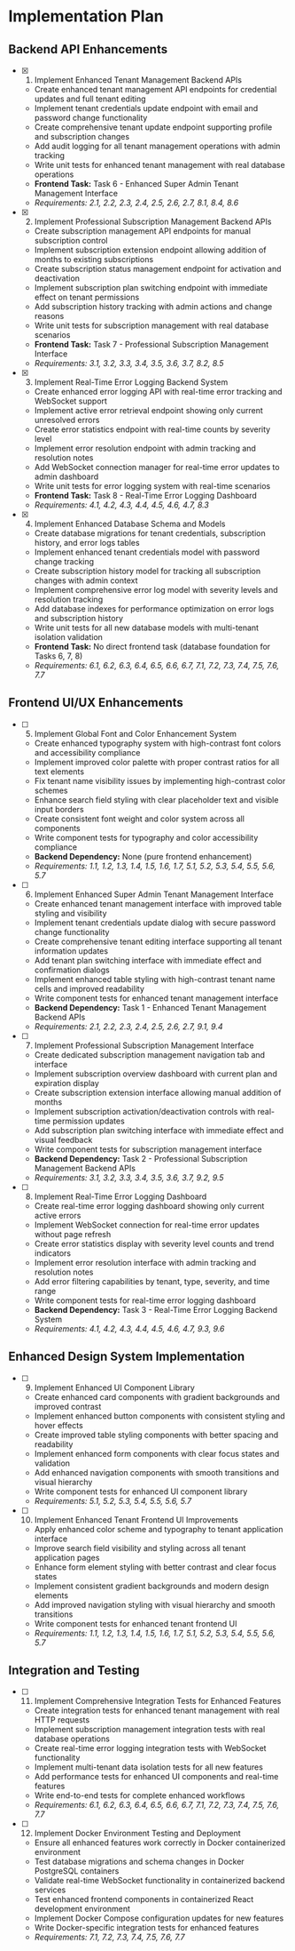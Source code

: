 # Implementation Plan

## Backend API Enhancements

- [x] 1. Implement Enhanced Tenant Management Backend APIs






  - Create enhanced tenant management API endpoints for credential updates and full tenant editing
  - Implement tenant credentials update endpoint with email and password change functionality
  - Create comprehensive tenant update endpoint supporting profile and subscription changes
  - Add audit logging for all tenant management operations with admin tracking
  - Write unit tests for enhanced tenant management with real database operations
  - **Frontend Task:** Task 6 - Enhanced Super Admin Tenant Management Interface
  - _Requirements: 2.1, 2.2, 2.3, 2.4, 2.5, 2.6, 2.7, 8.1, 8.4, 8.6_

- [x] 2. Implement Professional Subscription Management Backend APIs






  - Create subscription management API endpoints for manual subscription control
  - Implement subscription extension endpoint allowing addition of months to existing subscriptions
  - Create subscription status management endpoint for activation and deactivation
  - Implement subscription plan switching endpoint with immediate effect on tenant permissions
  - Add subscription history tracking with admin actions and change reasons
  - Write unit tests for subscription management with real database scenarios
  - **Frontend Task:** Task 7 - Professional Subscription Management Interface
  - _Requirements: 3.1, 3.2, 3.3, 3.4, 3.5, 3.6, 3.7, 8.2, 8.5_

- [x] 3. Implement Real-Time Error Logging Backend System






  - Create enhanced error logging API with real-time error tracking and WebSocket support
  - Implement active error retrieval endpoint showing only current unresolved errors
  - Create error statistics endpoint with real-time counts by severity level
  - Implement error resolution endpoint with admin tracking and resolution notes
  - Add WebSocket connection manager for real-time error updates to admin dashboard
  - Write unit tests for error logging system with real-time scenarios
  - **Frontend Task:** Task 8 - Real-Time Error Logging Dashboard
  - _Requirements: 4.1, 4.2, 4.3, 4.4, 4.5, 4.6, 4.7, 8.3_

- [x] 4. Implement Enhanced Database Schema and Models





  - Create database migrations for tenant credentials, subscription history, and error logs tables
  - Implement enhanced tenant credentials model with password change tracking
  - Create subscription history model for tracking all subscription changes with admin context
  - Implement comprehensive error log model with severity levels and resolution tracking
  - Add database indexes for performance optimization on error logs and subscription history
  - Write unit tests for all new database models with multi-tenant isolation validation
  - **Frontend Task:** No direct frontend task (database foundation for Tasks 6, 7, 8)
  - _Requirements: 6.1, 6.2, 6.3, 6.4, 6.5, 6.6, 6.7, 7.1, 7.2, 7.3, 7.4, 7.5, 7.6, 7.7_

## Frontend UI/UX Enhancements

- [ ] 5. Implement Global Font and Color Enhancement System
  - Create enhanced typography system with high-contrast font colors and accessibility compliance
  - Implement improved color palette with proper contrast ratios for all text elements
  - Fix tenant name visibility issues by implementing high-contrast color schemes
  - Enhance search field styling with clear placeholder text and visible input borders
  - Create consistent font weight and color system across all components
  - Write component tests for typography and color accessibility compliance
  - **Backend Dependency:** None (pure frontend enhancement)
  - _Requirements: 1.1, 1.2, 1.3, 1.4, 1.5, 1.6, 1.7, 5.1, 5.2, 5.3, 5.4, 5.5, 5.6, 5.7_

- [ ] 6. Implement Enhanced Super Admin Tenant Management Interface
  - Create enhanced tenant management interface with improved table styling and visibility
  - Implement tenant credentials update dialog with secure password change functionality
  - Create comprehensive tenant editing interface supporting all tenant information updates
  - Add tenant plan switching interface with immediate effect and confirmation dialogs
  - Implement enhanced table styling with high-contrast tenant name cells and improved readability
  - Write component tests for enhanced tenant management interface
  - **Backend Dependency:** Task 1 - Enhanced Tenant Management Backend APIs
  - _Requirements: 2.1, 2.2, 2.3, 2.4, 2.5, 2.6, 2.7, 9.1, 9.4_

- [ ] 7. Implement Professional Subscription Management Interface
  - Create dedicated subscription management navigation tab and interface
  - Implement subscription overview dashboard with current plan and expiration display
  - Create subscription extension interface allowing manual addition of months
  - Implement subscription activation/deactivation controls with real-time permission updates
  - Add subscription plan switching interface with immediate effect and visual feedback
  - Write component tests for subscription management interface
  - **Backend Dependency:** Task 2 - Professional Subscription Management Backend APIs
  - _Requirements: 3.1, 3.2, 3.3, 3.4, 3.5, 3.6, 3.7, 9.2, 9.5_

- [ ] 8. Implement Real-Time Error Logging Dashboard
  - Create real-time error logging dashboard showing only current active errors
  - Implement WebSocket connection for real-time error updates without page refresh
  - Create error statistics display with severity level counts and trend indicators
  - Implement error resolution interface with admin tracking and resolution notes
  - Add error filtering capabilities by tenant, type, severity, and time range
  - Write component tests for real-time error logging dashboard
  - **Backend Dependency:** Task 3 - Real-Time Error Logging Backend System
  - _Requirements: 4.1, 4.2, 4.3, 4.4, 4.5, 4.6, 4.7, 9.3, 9.6_

## Enhanced Design System Implementation

- [ ] 9. Implement Enhanced UI Component Library
  - Create enhanced card components with gradient backgrounds and improved contrast
  - Implement enhanced button components with consistent styling and hover effects
  - Create improved table styling components with better spacing and readability
  - Implement enhanced form components with clear focus states and validation
  - Add enhanced navigation components with smooth transitions and visual hierarchy
  - Write component tests for enhanced UI component library
  - _Requirements: 5.1, 5.2, 5.3, 5.4, 5.5, 5.6, 5.7_

- [ ] 10. Implement Enhanced Tenant Frontend UI Improvements
  - Apply enhanced color scheme and typography to tenant application interface
  - Improve search field visibility and styling across all tenant application pages
  - Enhance form element styling with better contrast and clear focus states
  - Implement consistent gradient backgrounds and modern design elements
  - Add improved navigation styling with visual hierarchy and smooth transitions
  - Write component tests for enhanced tenant frontend UI
  - _Requirements: 1.1, 1.2, 1.3, 1.4, 1.5, 1.6, 1.7, 5.1, 5.2, 5.3, 5.4, 5.5, 5.6, 5.7_

## Integration and Testing

- [ ] 11. Implement Comprehensive Integration Tests for Enhanced Features
  - Create integration tests for enhanced tenant management with real HTTP requests
  - Implement subscription management integration tests with real database operations
  - Create real-time error logging integration tests with WebSocket functionality
  - Implement multi-tenant data isolation tests for all new features
  - Add performance tests for enhanced UI components and real-time features
  - Write end-to-end tests for complete enhanced workflows
  - _Requirements: 6.1, 6.2, 6.3, 6.4, 6.5, 6.6, 6.7, 7.1, 7.2, 7.3, 7.4, 7.5, 7.6, 7.7_

- [ ] 12. Implement Docker Environment Testing and Deployment
  - Ensure all enhanced features work correctly in Docker containerized environment
  - Test database migrations and schema changes in Docker PostgreSQL containers
  - Validate real-time WebSocket functionality in containerized backend services
  - Test enhanced frontend components in containerized React development environment
  - Implement Docker Compose configuration updates for new features
  - Write Docker-specific integration tests for enhanced features
  - _Requirements: 7.1, 7.2, 7.3, 7.4, 7.5, 7.6, 7.7_